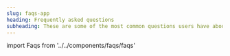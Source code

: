 ```yaml
---
slug: faqs-app
heading: Frequently asked questions
subheading: These are some of the most common questions users have about Beanstalk.
---
```

import Faqs from '../../components/faqs/faqs'

<Faqs/>